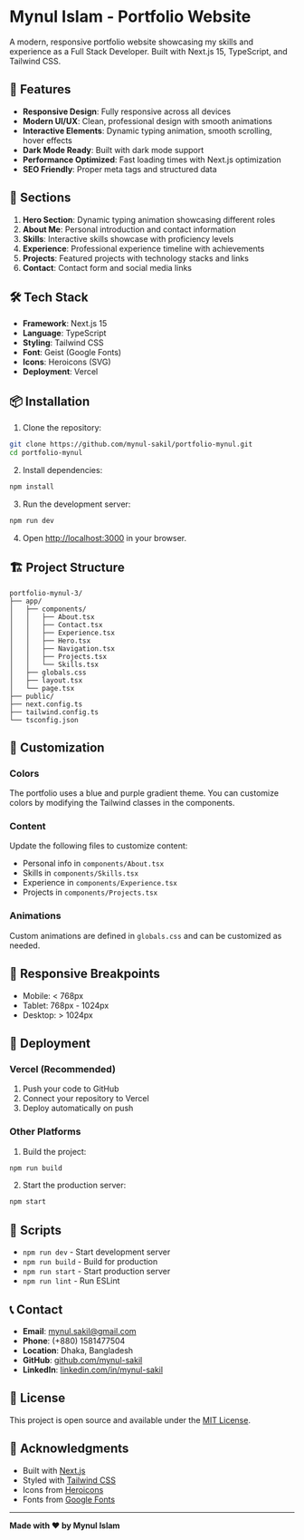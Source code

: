 # Mynul Islam - Portfolio Website

A modern, responsive portfolio website showcasing my skills and experience as a Full Stack Developer. Built with Next.js 15, TypeScript, and Tailwind CSS.

## 🌟 Features

- **Responsive Design**: Fully responsive across all devices
- **Modern UI/UX**: Clean, professional design with smooth animations
- **Interactive Elements**: Dynamic typing animation, smooth scrolling, hover effects
- **Dark Mode Ready**: Built with dark mode support
- **Performance Optimized**: Fast loading times with Next.js optimization
- **SEO Friendly**: Proper meta tags and structured data

## 🚀 Sections

1. **Hero Section**: Dynamic typing animation showcasing different roles
2. **About Me**: Personal introduction and contact information
3. **Skills**: Interactive skills showcase with proficiency levels
4. **Experience**: Professional experience timeline with achievements
5. **Projects**: Featured projects with technology stacks and links
6. **Contact**: Contact form and social media links

## 🛠️ Tech Stack

- **Framework**: Next.js 15
- **Language**: TypeScript
- **Styling**: Tailwind CSS
- **Font**: Geist (Google Fonts)
- **Icons**: Heroicons (SVG)
- **Deployment**: Vercel

## 📦 Installation

1. Clone the repository:
```bash
git clone https://github.com/mynul-sakil/portfolio-mynul.git
cd portfolio-mynul
```

2. Install dependencies:
```bash
npm install
```

3. Run the development server:
```bash
npm run dev
```

4. Open [http://localhost:3000](http://localhost:3000) in your browser.

## 🏗️ Project Structure

```
portfolio-mynul-3/
├── app/
│   ├── components/
│   │   ├── About.tsx
│   │   ├── Contact.tsx
│   │   ├── Experience.tsx
│   │   ├── Hero.tsx
│   │   ├── Navigation.tsx
│   │   ├── Projects.tsx
│   │   └── Skills.tsx
│   ├── globals.css
│   ├── layout.tsx
│   └── page.tsx
├── public/
├── next.config.ts
├── tailwind.config.ts
└── tsconfig.json
```

## 🎨 Customization

### Colors
The portfolio uses a blue and purple gradient theme. You can customize colors by modifying the Tailwind classes in the components.

### Content
Update the following files to customize content:
- Personal info in `components/About.tsx`
- Skills in `components/Skills.tsx`
- Experience in `components/Experience.tsx`
- Projects in `components/Projects.tsx`

### Animations
Custom animations are defined in `globals.css` and can be customized as needed.

## 📱 Responsive Breakpoints

- Mobile: < 768px
- Tablet: 768px - 1024px
- Desktop: > 1024px

## 🚀 Deployment

### Vercel (Recommended)
1. Push your code to GitHub
2. Connect your repository to Vercel
3. Deploy automatically on push

### Other Platforms
1. Build the project:
```bash
npm run build
```

2. Start the production server:
```bash
npm start
```

## 🔧 Scripts

- `npm run dev` - Start development server
- `npm run build` - Build for production
- `npm run start` - Start production server
- `npm run lint` - Run ESLint

## 📞 Contact

- **Email**: mynul.sakil@gmail.com
- **Phone**: (+880) 1581477504
- **Location**: Dhaka, Bangladesh
- **GitHub**: [github.com/mynul-sakil](https://github.com/mynul-sakil)
- **LinkedIn**: [linkedin.com/in/mynul-sakil](https://linkedin.com/in/mynul-sakil)

## 📄 License

This project is open source and available under the [MIT License](LICENSE).

## 🙏 Acknowledgments

- Built with [Next.js](https://nextjs.org/)
- Styled with [Tailwind CSS](https://tailwindcss.com/)
- Icons from [Heroicons](https://heroicons.com/)
- Fonts from [Google Fonts](https://fonts.google.com/)

---

**Made with ❤️ by Mynul Islam**
